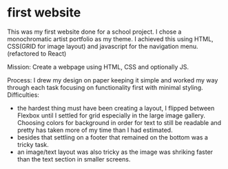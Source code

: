 # first website

This was my first website done for a school project. I chose a monochromatic artist portfolio as my theme. I achieved this using HTML, CSS(GRID for image layout) and javascript for the navigation menu. (refactored to React)

Mission: Create a webpage using HTML, CSS and optionally JS.

Process:
I drew my design on paper keeping it simple and worked my way through each task focusing on functionality first with minimal styling.
Difficulties:

- the hardest thing must have been creating a layout, I flipped between Flexbox until I settled for grid especially in the large image gallery. Choosing colors for background in order for text to still be readable and pretty has taken more of my time than I had estimated.
- besides that settling on a footer that remained on the bottom was a tricky task.
- an image/text layout was also tricky as the image was shriking faster than the text section in smaller screens.
